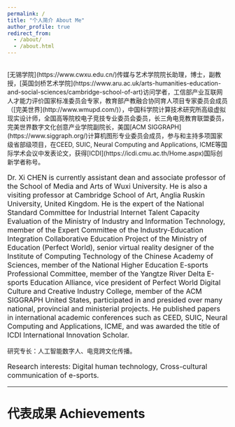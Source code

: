 ```yaml
---
permalink: /
title: "个人简介 About Me"
author_profile: true
redirect_from: 
  - /about/
  - /about.html
---
```

<br>
[无锡学院](https://www.cwxu.edu.cn/)传媒与艺术学院院长助理，博士，副教授，[英国剑桥艺术学院](https://www.aru.ac.uk/arts-humanities-education-and-social-sciences/cambridge-school-of-art)访问学者，工信部产业互联网人才能力评价国家标准委员会专家，教育部产教融合协同育人项目专家委员会成员（[完美世界](http://www.wmupd.com/)），中国科学院计算技术研究所高级虚拟现实设计师，全国高等院校电子竞技专业委员会委员，长三角电竞教育联盟委员，完美世界数字文化创意产业学院副院长，美国[ACM SIGGRAPH](https://www.siggraph.org/)计算机图形专业委员会成员，参与和主持多项国家级省部级项目，在CEED, SUIC, Neural Computing and Applications, ICME等国际学术会议中发表论文，获得[ICDI](https://icdi.cmu.ac.th/Home.aspx)国际创新学者称号。<br>
<p style="font-size:16px">Dr. Xi CHEN is currently assistant dean and associate professor of the School of Media and Arts of Wuxi University. He is also a visiting professor at Cambridge School of Art, Anglia Ruskin University, United Kingdom. He is the expert of the National Standard Committee for Industrial Internet Talent Capacity Evaluation of the Ministry of Industry and Information Technology, member of the Expert Committee of the Industry-Education Integration Collaborative Education Project of the Ministry of Education (Perfect World), senior virtual reality designer of the Institute of Computing Technology of the Chinese Academy of Sciences, member of the National Higher Education E-sports Professional Committee, member of the Yangtze River Delta E-sports Education Alliance, vice president of Perfect World Digital Culture and Creative Industry College, member of the ACM SIGGRAPH United States, participated in and presided over many national, provincial and ministerial projects. He published papers in international academic conferences such as CEED, SUIC, Neural Computing and Applications, ICME, and was awarded the title of ICDI International Innovation Scholar.</p>

研究专长：人工智能数字人、电竞跨文化传播。<br>
<p style="font-size:16px">Research interests: Digital human technology, Cross-cultural communication of e-sports.</p>

<hr>

代表成果 Achievements
======
<html>
<head>
    <style>
        /* 基础样式 */
        .github-details {
            max-width: 900px;
            margin: 20px auto;
            border: 1px solid #d0d7de;
            border-radius: 6px;
            padding: 12px;
            background: #ffffff;
        }

        /* 标题区域 */
        summary {
            list-style: none;
            cursor: pointer;
            padding: 8px;
            display: flex;
            align-items: center;
            font-family: -apple-system, BlinkMacSystemFont, sans-serif;
            font-size: 16px;
            color: #2f363d;
        }

        /* 禁用默认三角符号 */
        summary::-webkit-details-marker {
            display: none;
        }

        /* 自定义三角图标 */
        .triangle {
            width: 16px;
            height: 16px;
            margin-right: 12px;
            transform: rotate(90deg); /* 初始向右 */
            transition: transform 0.25s ease;
        }

        /* 展开状态样式 */
        [open] .triangle {
            transform: rotate(180deg);
        }

        /* 内容区域 */
        .content {
            padding: 16px;
            border-top: 1px solid #d0d7de;
            margin-top: 12px;
            background: #f6f8fa;
            border-radius: 4px;
        }

        /* 交互动画 */
        .content {
            animation: fadeIn 0.3s ease;
        }

        @keyframes fadeIn {
            from { opacity: 0; transform: translateY(-10px); }
            to { opacity: 1; transform: translateY(0); }
        }
    </style>
</head>
<body>
    <!-- 第一个折叠面板 -->
    <details class="github-details">
        <summary>
            <svg class="triangle" viewBox="0 0 16 16" fill="#2f81f7">
                <path d="M8 0L14.9282 12H1.0718L8 0Z"/>
            </svg>
            <br><i><b>Holosync：融合ACR-MOS指标、情感共鸣与文化自适应的人工智能数字人直播效能评估框架</b></i><br>
        </summary>
        <div class="content">
         The research <i>"Development of New Methods for Assessing the Quality and Effectiveness of Live Broadcasts Using Digital Human Technologies" </i>pioneers a multidimensional evaluation framework that integrates technical performance metrics and audience psychological dynamics to redefine standards for virtual host-driven broadcasts. A groundbreaking contribution is the hierarchical assessment system, beginning with a technical quality module employing the <b>Absolute Category Rating (ACR) method</b>. <b>Mean Opinion Score (MOS)</b> is derived through the formula:
<html>
<head>
    <title>MOS Formula</title>
    <script src="https://polyfill.io/v3/polyfill.min.js?features=es6"></script>
    <script id="MathJax-script" async src="https://cdn.jsdelivr.net/npm/mathjax@3/es5/tex-mml-chtml.js"></script>
    <style>
        /* 精密字号控制 */
        .container {
            margin: 15px;
            font-size: 0.9em;  /* 基准字号14.4px */
            line-height: 1.6;
            color: #444;
        }
        .formula-label {
            font-size: 0.85em; /* 12.24px */
            letter-spacing: 0.05em;
            color: #666;
        }
        .formula-definition {
            font-size: 0.75em; /* 10.8px */
            color: #777;
            margin-top: 8px;
        }
        
        /* 数学公式缩放 */
        math {
            font-size: 0.9em !important;  /* 公式整体缩放 */
        }
    </style>
</head>
<body>
    <div class="container">
        <div class="formula-label">The Mean Opinion Score (MOS):</div>
        
        <!-- 公式容器 -->
        <div style="text-align: center; margin: 8px 0;">
            \[ MOS = \frac{\sum_{i=1}^{n} R_i}{n} \]
        </div>

        <!-- 定义文字 -->
        <div class="formula-definition">
            where \( R_i \) = individual rating score, 
            \( n \) = total number of viewers.
        </div>
    </div>
</body>
</html>
This framework quantifies technical stability (video/audio quality) and viewer satisfaction correlations, while innovatively integrating <b>emotional resonance, social presence, and cognitive dynamics</b>. It bridges virtual hosts' attributes (realism, emotional expressiveness) with audience-specific variables (cultural context, motivations), establishing a new evaluation paradigm that unifies technical benchmarks with human-centric perceptions to optimize digital streaming authenticity.
        </div>
    </details>

    <!-- 第二个折叠面板 -->
     <details class="github-details">
        <summary>
            <svg class="triangle" viewBox="0 0 16 16" fill="#2f81f7">
                <path d="M8 0L14.9282 12H1.0718L8 0Z"/>
            </svg>
            <br><i><b>Holosync：融合ACR-MOS指标、情感共鸣与文化自适应的人工智能数字人直播效能评估框架</b></i><br>
        </summary>
          <div class="content">
         The research <i>"Development of New Methods for Assessing the Quality and Effectiveness of Live Broadcasts Using Digital Human Technologies" </i>pioneers a multidimensional evaluation framework that integrates technical performance metrics and audience psychological dynamics to redefine standards for virtual host-driven broadcasts. A groundbreaking contribution is the hierarchical assessment system, beginning with a technical quality module employing the <b>Absolute Category Rating (ACR) method</b>. <b>Mean Opinion Score (MOS)</b> is derived through the formula:
<html>
<head>
    <title>MOS Formula</title>
    <script src="https://polyfill.io/v3/polyfill.min.js?features=es6"></script>
    <script id="MathJax-script" async src="https://cdn.jsdelivr.net/npm/mathjax@3/es5/tex-mml-chtml.js"></script>
    <style>
        /* 精密字号控制 */
        .container {
            margin: 15px;
            font-size: 0.9em;  /* 基准字号14.4px */
            line-height: 1.6;
            color: #444;
        }
        .formula-label {
            font-size: 0.85em; /* 12.24px */
            letter-spacing: 0.05em;
            color: #666;
        }
        .formula-definition {
            font-size: 0.75em; /* 10.8px */
            color: #777;
            margin-top: 8px;
        }
        
        /* 数学公式缩放 */
        math {
            font-size: 0.9em !important;  /* 公式整体缩放 */
        }
    </style>
</head>
<body>
    <div class="container">
        <div class="formula-label">The Mean Opinion Score (MOS):</div>
        
        <!-- 公式容器 -->
        <div style="text-align: center; margin: 8px 0;">
            \[ MOS = \frac{\sum_{i=1}^{n} R_i}{n} \]
        </div>

        <!-- 定义文字 -->
        <div class="formula-definition">
            where \( R_i \) = individual rating score, 
            \( n \) = total number of viewers.
        </div>
    </div>
</body>
</html>
This framework quantifies technical stability (video/audio quality) and viewer satisfaction correlations, while innovatively integrating <b>emotional resonance, social presence, and cognitive dynamics</b>. It bridges virtual hosts' attributes (realism, emotional expressiveness) with audience-specific variables (cultural context, motivations), establishing a new evaluation paradigm that unifies technical benchmarks with human-centric perceptions to optimize digital streaming authenticity.
        </div>
    </details>

       <!-- 第三个折叠面板 -->
    <details class="github-details">
        <summary>
            <svg class="triangle" viewBox="0 0 16 16" fill="#2f81f7">
                <path d="M8 0L14.9282 12H1.0718L8 0Z"/>
            </svg>
            技术细节
        </summary>
        <div class="content">
            <p><strong>浏览器兼容性：</strong></p>
            <table>
                <tr><th>浏览器</th><th>支持版本</th></tr>
                <tr><td>Chrome</td><td>≥ 12</td></tr>
                <tr><td>Firefox</td><td>≥ 49</td></tr>
                <tr><td>Safari</td><td>≥ 6</td></tr>
            </table>
        </div>
    </details>
</body>
</html>



